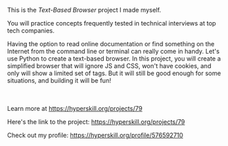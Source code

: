 This is the *Text-Based Browser* project I made myself.


<div><div class="alert alert-primary">You will practice concepts frequently tested in technical interviews at top tech companies.</div>
<p>Having the option to read online documentation or find something on the Internet from the command line or terminal can really come in handy. Let's use Python to create a text-based browser. In this project, you will create a simplified browser that will ignore JS and CSS, won't have cookies, and only will show a limited set of tags. But it will still be good enough for some situations, and building it will be fun!</p></div><br/><br/>Learn more at <a href="https://hyperskill.org/projects/79?utm_source=ide&utm_medium=ide&utm_campaign=ide&utm_content=project-card">https://hyperskill.org/projects/79</a>

Here's the link to the project: https://hyperskill.org/projects/79

Check out my profile: https://hyperskill.org/profile/576592710